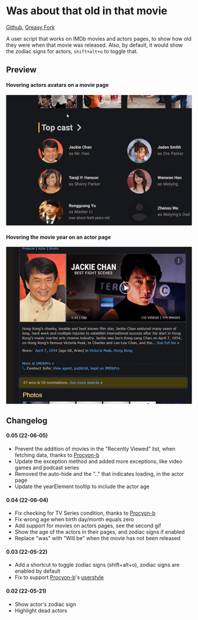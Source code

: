 # Was about that old in that movie
[Github](https://github.com/FlowerForWar/was-about-that-old-in-that-movie), [Greasy Fork](https://greasyfork.org/en/scripts/445300-was-about-that-old-in-that-movie)

A user script that works on IMDb movies and actors pages, to show how old they were when that movie was released.
Also, by default, it would show the zodiac signs for actors, `shift+alt+o` to toggle that.


## Preview
#### Hovering actors avatars on a movie page
<img src="https://raw.githubusercontent.com/FlowerForWar/was-about-that-old-in-that-movie/main/example.gif"/>

#### Hovering the movie year on an actor page
<img src="https://raw.githubusercontent.com/FlowerForWar/was-about-that-old-in-that-movie/main/example-2.gif"/>

## Changelog
#### 0.05 (22-06-05)
* Prevent the addition of movies in the "Recently Viewed" list, when fetching data, thanks to [Procyon-b](https://github.com/FlowerForWar/was-about-that-old-in-that-movie/issues/3)
* Update the exception method and added more exceptions, like video games and podcast series
* Removed the auto-hide and the ".." that indicates loading, in the actor page
* Update the yearElement tooltip to include the actor age

#### 0.04 (22-06-04)
* Fix checking for TV Series condition, thanks to [Procyon-b](https://github.com/FlowerForWar/was-about-that-old-in-that-movie/issues/1)
* Fix wrong age when birth day/month equals zero
* Add support for movies on actors pages, see the second gif
* Show the age of the actors in their pages, and zodiac signs if enabled
* Replace "was" with "Will be" when the movie has not been released

#### 0.03 (22-05-22)
* Add a shortcut to toggle zodiac signs (shift+alt+o), zodiac signs are enabled by default
* Fix to support [Procyon-b](https://greasyfork.org/en/users/435938-achernar)'s [userstyle](https://userstyles.world/style/852/imdb-fix-title-page)

#### 0.02 (22-05-21)
* Show actor's zodiac sign
* Highlight dead actors
